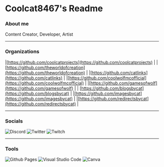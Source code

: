 # Coolcat8467's Readme

### About me
Content Creator, Developer, Artist
____________________________________________________________________________

### Organizations
|[https://github.com/coolcatprojects](https://github.com/coolcatprojects) |
|[https://github.com/theworldofcreation](https://github.com/theworldofcreation) |
|[https://github.com/catlinks](https://github.com/catlinks) |
|[https://github.com/coolwolfmcofficial](https://github.com/coolwolfmcofficial) |
|[https://github.com/gamesofwolf](https://github.com/gamesofwolf) |
| [https://github.com/blogsbycat](https://github.com/blogsbycat) |
|[https://github.com/imagesbycat](https://github.com/imagesbycat) |
|[https://github.com/redirectsbycat](https://github.com/redirectsbycat) |

____________________________________________________________________________

### Socials
![Discord](https://img.shields.io/badge/Discord-%235865F2.svg?style=for-the-badge&logo=discord&logoColor=white)
![Twitter](https://img.shields.io/badge/Twitter-%231DA1F2.svg?style=for-the-badge&logo=Twitter&logoColor=white)
![Twitch](https://img.shields.io/badge/Twitch-%239146FF.svg?style=for-the-badge&logo=Twitch&logoColor=white)

____________________________________________________________________________

### Tools
![Github Pages](https://img.shields.io/badge/github%20pages-121013?style=for-the-badge&logo=github&logoColor=white)
![Visual Studio Code](https://img.shields.io/badge/Visual%20Studio%20Code-0078d7.svg?style=for-the-badge&logo=visual-studio-code&logoColor=white)
![Canva](https://img.shields.io/badge/Canva-%2300C4CC.svg?style=for-the-badge&logo=Canva&logoColor=white)


